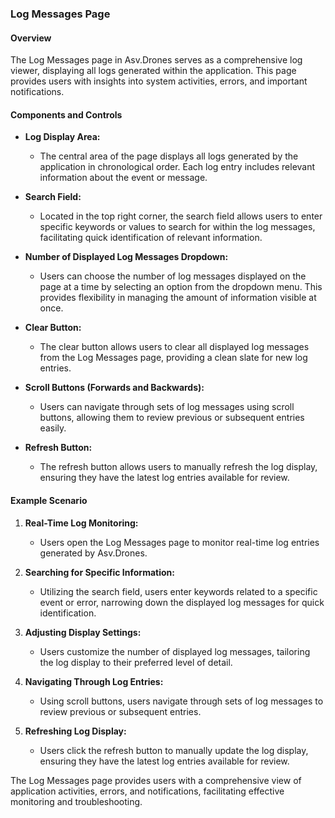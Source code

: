 ### Log Messages Page

#### Overview

The Log Messages page in Asv.Drones serves as a comprehensive log viewer, displaying all logs generated within the application. This page provides users with insights into system activities, errors, and important notifications.

#### Components and Controls

- **Log Display Area:**
   - The central area of the page displays all logs generated by the application in chronological order. Each log entry includes relevant information about the event or message.

- **Search Field:**
   - Located in the top right corner, the search field allows users to enter specific keywords or values to search for within the log messages, facilitating quick identification of relevant information.

- **Number of Displayed Log Messages Dropdown:**
   - Users can choose the number of log messages displayed on the page at a time by selecting an option from the dropdown menu. This provides flexibility in managing the amount of information visible at once.

- **Clear Button:**
   - The clear button allows users to clear all displayed log messages from the Log Messages page, providing a clean slate for new log entries.

- **Scroll Buttons (Forwards and Backwards):**
   - Users can navigate through sets of log messages using scroll buttons, allowing them to review previous or subsequent entries easily.

- **Refresh Button:**
   - The refresh button allows users to manually refresh the log display, ensuring they have the latest log entries available for review.

#### Example Scenario

1. **Real-Time Log Monitoring:**
   - Users open the Log Messages page to monitor real-time log entries generated by Asv.Drones.

2. **Searching for Specific Information:**
   - Utilizing the search field, users enter keywords related to a specific event or error, narrowing down the displayed log messages for quick identification.

3. **Adjusting Display Settings:**
   - Users customize the number of displayed log messages, tailoring the log display to their preferred level of detail.

4. **Navigating Through Log Entries:**
   - Using scroll buttons, users navigate through sets of log messages to review previous or subsequent entries.

5. **Refreshing Log Display:**
   - Users click the refresh button to manually update the log display, ensuring they have the latest log entries available for review.

The Log Messages page provides users with a comprehensive view of application activities, errors, and notifications, facilitating effective monitoring and troubleshooting.